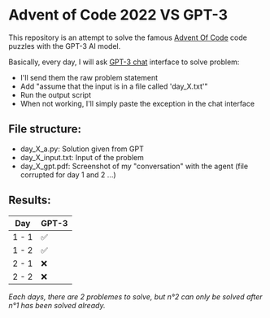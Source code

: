 # Advent of Code 2022 VS GPT-3

This repository is an attempt to solve the famous [Advent Of Code](https://adventofcode.com) code puzzles with the GPT-3 AI model.

Basically, every day, I will ask [GPT-3 chat](https://chat.openai.com/chat) interface to solve problem:
- I'll send them the raw problem statement
- Add "assume that the input is in a file called 'day_X.txt'"
- Run the output script
- When not working, I'll simply paste the exception in the chat interface

## File structure:

- day_X_a.py: Solution given from GPT
- day_X_input.txt: Input of the problem
- day_X_gpt.pdf: Screenshot of my "conversation" with the agent (file corrupted for day 1 and 2 ...)

## Results:

| Day   | GPT-3|
|-------|--|
| 1 - 1 | ✅|
| 1 - 2 | ✅|
| 2 - 1 | ❌|
| 2 - 2 | ❌|


*Each days, there are 2 problemes to solve, but n°2 can only be solved after n°1 has been solved already.*
